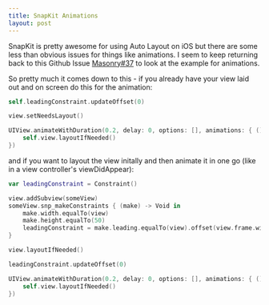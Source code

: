 ```yaml
---
title: SnapKit Animations
layout: post
---
```


SnapKit is pretty awesome for using Auto Layout on iOS but there are some less than obvious issues for things like animations. I seem to keep returning back to this Github Issue [Masonry#37](https://github.com/SnapKit/Masonry/issues/37) to look at the example for animations. 

So pretty much it comes down to this - if you already have your view laid out and on screen do this for the animation: 

```swift
self.leadingConstraint.updateOffset(0)

view.setNeedsLayout()

UIView.animateWithDuration(0.2, delay: 0, options: [], animations: { () -> Void in 
	self.view.layoutIfNeeded()
})
```

and if you want to layout the view initally and then animate it in one go (like in a view controller's viewDidAppear):

```swift
var leadingConstraint = Constraint()

view.addSubview(someView)
someView.snp_makeConstraints { (make) -> Void in 
	make.width.equalTo(view)
	make.height.equalTo(50)
	leadingConstraint = make.leading.equalTo(view).offset(view.frame.width).constraint
}

view.layoutIfNeeded()

leadingConstraint.updateOffset(0)

UIView.animateWithDuration(0.2, delay: 0, options: [], animations: { () -> Void in 
	self.view.layoutIfNeeded()
})
```